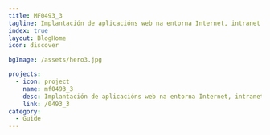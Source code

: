 ```yaml
---
title: MF0493_3
tagline: Implantación de aplicacións web na entorna Internet, intranet e extranet
index: true
layout: BlogHome
icon: discover

bgImage: /assets/hero3.jpg

projects:
  - icon: project
    name: mf0493_3
    desc: Implantación de aplicacións web na entorna Internet, intranet e extranet
    link: /0493_3
category:
  - Guide
---
```

